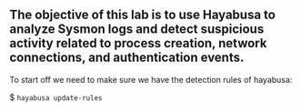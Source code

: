 ## The objective of this lab is to use Hayabusa to analyze Sysmon logs and detect suspicious activity related to process creation, network connections, and authentication events.

To start off we need to make sure we have the detection rules of hayabusa:

$ `hayabusa update-rules`
